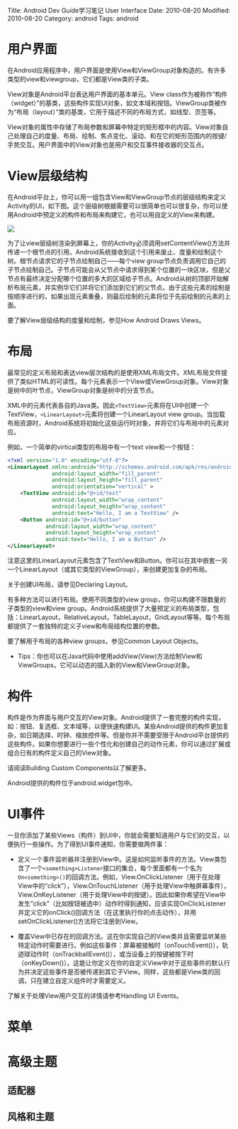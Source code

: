 Title: Android Dev Guide学习笔记 User Interface
Date: 2010-08-20
Modified: 2010-08-20
Category: android
Tags: android

# 用户界面

在Android应用程序中，用户界面是使用View和ViewGroup对象构造的。有许多类型的view和viewgroup，它们都是View类的子类。

View对象是Android平台表达用户界面的基本单元。View class作为被称作“构件（widget）”的基类，这些构件实现UI对象，如文本域和按钮。ViewGroup类被作为“布局（layout）”类的基类，它用于描述不同的布局方式，如线型、页签等。

View对象的属性中存储了布局参数和屏幕中特定的矩形框中的内容。View对象自己处理自己的度量、布局、绘制、焦点变化、滚动、和在它的矩形范围内的按键/手势交互。用户界面中的View对象也是用户和交互事件接收器的交互点。

# View层级结构
在Android平台上，你可以用一组包含View和ViewGroup节点的层级结构来定义Activity的UI，如下图。这个层级树根据需要可以很简单也可以很复杂，你可以使用Android中预定义的构件和布局来构建它，也可以用自定义的View来构建。

![]({attach}images/viewgroup.png)


为了让view层级树渲染到屏幕上，你的Activity必须调用setContentView()方法并传递一个根节点的引用。Android系统接收到这个引用来废止、度量和绘制这个树。根节点请求它的子节点绘制自己——每个view group节点负责调用它自己的子节点绘制自己。子节点可能会从父节点中请求得到某个位置的一块区块，但是父节点有最终决定分配哪个位置的多大的区域给子节点。Android从树的顶部开始解析布局元素，并实例华它们并将它们添加到它们的父节点。由于这些元素的绘制是按顺序进行的，如果出现元素重叠，则最后绘制的元素将位于先前绘制的元素的上面。

要了解View层级结构的度量和绘制，参见How Android Draws Views。

# 布局
最常见的定义布局和表达view层次结构的是使用XML布局文件。XML布局文件提供了类似HTML的可读性。每个元素表示一个View或ViewGroup对象。View对象是树中的叶节点，ViewGroup对象是树中的分支节点。

XML中的元素代表各自的Java类。因此`<TextView>`元素将在UI中创建一个TextView，`<LinearLayout>`元素将创建一个LinearLayout view group。当加载布局资源时，Android系统将初始化这些运行时对象，并将它们与布局中的元素对应。

例如，一个简单的virtical类型的布局中有一个text view和一个按钮：
```xml
<?xml version="1.0" encoding="utf-8"?>
<LinearLayout xmlns:android="http://schemas.android.com/apk/res/android"
              android:layout_width="fill_parent" 
              android:layout_height="fill_parent"
              android:orientation="vertical" >
    <TextView android:id="@+id/text"
              android:layout_width="wrap_content"
              android:layout_height="wrap_content"
              android:text="Hello, I am a TextView" />
    <Button android:id="@+id/button"
            android:layout_width="wrap_content"
            android:layout_height="wrap_content"
            android:text="Hello, I am a Button" />
</LinearLayout>
```
注意这里的LinearLayout元素包含了TextView和Button。你可以在其中嵌套一另一个LinearLayout（或其它类型的ViewGroup），来创建更加复杂的布局。

关于创建UI布局，请参见Declaring Layout。

有多种方法可以进行布局。使用不同类型的view group，你可以构建不限数量的子类型的view和view group。Android系统提供了大量预定义的布局类型，包括：LinearLayout，RelativeLayout，TableLayout，GridLayout等等。每个布局都提供了一套独特的定义子view和布局结构位置的参数。

要了解用于布局的各种view groups，参见Common Layout Objects。

 - Tips：你也可以在Java代码中使用addView(View)方法绘制View和ViewGroups，它可以动态的插入新的View和ViewGroup对象。

# 构件
构件是作为界面与用户交互的View对象。Android提供了一套完整的构件实现，如：按钮、复选框、文本域等，以便快速构建UI。某些Android提供的构件更加复杂，如日期选择、时钟、缩放控件等。但是你并不需要受限于Android平台提供的这些构件。如果你想要进行一些个性化和创建自己的动作元素，你可以通过扩展或组合已有的构件定义自己的View对象。

请阅读Building Custom Components以了解更多。

Android提供的构件位于android.widget包中。

# UI事件
一旦你添加了某些Views（构件）到UI中，你就会需要知道用户与它们的交互，以便执行一些操作。为了得到UI事件通知，你需要做两件事：

 - 定义一个事件监听器并注册到View中。这是如何监听事件的方法。View类包含了一个`<something>Listener`接口的集合，每个里面都有一个名为`On<something>()`的回调方法。例如，View.OnClickListener（用于在处理View中的“click”），View.OnTouchListener（用于处理View中触屏幕事件），View.OnKeyListener（用于处理View中的按键）。因此如果你希望在View中发生“click”（比如按钮被选中）动作时得到通知，应该实现OnClickListener并定义它的onClick()回调方法（在这里执行你的点击动作），并用setOnClickListener()方法将它注册到View。

 - 覆盖View中已存在的回调方法。这在你实现自己的View类并且需要监听某些特定动作时需要进行。例如这些事件：屏幕被接触时（onTouchEvent()），轨迹球动作时（onTrackballEvent()），或当设备上的按键被按下时（onKeyDown()）。这能让你定义在你的自定义View中对于这些事件的默认行为并决定这些事件是否被传递到其它子View。同样，这些都是View类的回调，只在建立自定义组件时才需要定义。

了解关于处理View用户交互的详情请参考Handling UI Events。

# 菜单


# 高级主题

## 适配器

## 风格和主题


